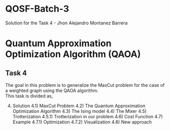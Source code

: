 # QOSF-Batch-3
Solution for the Task 4 - Jhon Alejandro Montanez Barrera 

# Quantum Approximation Optimization Algorithm (QAOA)

## Task 4

The goal in this problem is to generalize the MaxCut problem for the case of a weighted graph using the QAOA algorithm.  
This task is divided as,

4) Solution
4.1) MaxCut Problem
4.2) The Quantum Approximation Optimization Algorithm
4.3) The Ising model
4.4) The Mixer
4.5) Trotterization
4.5.1) Trotterization in our problem
4.6) Cost Function
4.7) Example
4.7.1) Optimization
4.7.2) Visualization
4.8) New approach
